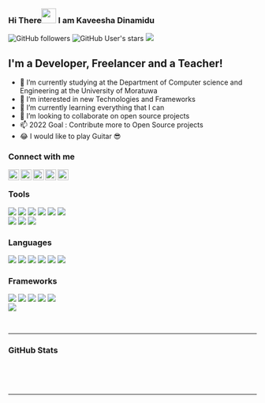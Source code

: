 ### Hi There<img src="https://raw.githubusercontent.com/MartinHeinz/MartinHeinz/master/wave.gif" width="30px"/> I am Kaveesha Dinamidu 
![GitHub followers](https://img.shields.io/github/followers/kaveeshadinamidu?label=Followers&logo=GitHub)
![GitHub User's stars](https://img.shields.io/github/stars/kaveeshadinamidu?logo=github)
![](https://komarev.com/ghpvc/?username=kaveeshadinamidu&color=blue)
## I'm a Developer, Freelancer and a Teacher!
- :school_satchel: I’m currently studying at the Department of Computer science and Engineering at the University of Moratuwa
- :satellite: I’m interested in new Technologies and Frameworks
- 🌱 I’m currently learning everything that I can
- 💞️ I’m looking to collaborate on open source projects
- 📫 2022 Goal : Contribute more to Open Source projects
- :joy: I would like to play Guitar :sunglasses:


### Connect with me
[<img align="left" alt="Github" width="22px" src="https://cdn.jsdelivr.net/npm/simple-icons@3/icons/github.svg" />][github]
[<img align="left" alt="Twitter" width="22px" src="https://cdn.jsdelivr.net/npm/simple-icons@v3/icons/twitter.svg" />][twitter]
[<img align="left" alt="LinkedIn" width="22px" src="https://cdn.jsdelivr.net/npm/simple-icons@v3/icons/linkedin.svg" />][linkedin]
[<img align="left" alt="Instagram" width="22px" src="https://cdn.jsdelivr.net/npm/simple-icons@v3/icons/instagram.svg" />][instagram]
[<img align="left" alt="Facebook" width="22px" src="https://cdn.jsdelivr.net/npm/simple-icons@v3/icons/facebook.svg" />][facebook]

<br />

### Tools
![](https://img.shields.io/badge/OS-Linux-informational?style=flat&logo=linux&logoColor=white&color=0472B6)
![](https://img.shields.io/badge/OS-Windows-informational?style=flat&logo=windows&logoColor=white&color=0472B6)
![](https://img.shields.io/badge/Editor-VScode-informational?style=flat&logo=VisualStudioCode&logoColor=white&color=0472B6)
![](https://img.shields.io/badge/Server-Xampp-informational?style=flat&logo=xampp&logoColor=white&color=0472B6)
![](https://img.shields.io/badge/Editor-Xcode-informational?style=flat&logo=Xcode&logoColor=white&color=0472B6)
![](https://img.shields.io/badge/Editor-Intellij-informational?style=flat&logo=IntelliJIDEA&logoColor=white&color=0472B6)
<br/>
![](https://img.shields.io/badge/Editor-CLion-informational?style=flat&logo=CLion&logoColor=white&color=0472B6)
![](https://img.shields.io/badge/Editor-PyCharm-informational?style=flat&logo=pycharm&logoColor=white&color=0472B6)
![](https://img.shields.io/badge/Editor-Android-informational?style=flat&logo=AndroidStudio&logoColor=white&color=0472B6)

### Languages
![](https://img.shields.io/badge/Java-informational?style=flat&logo=Java&logoColor=white&color=5A5A5A)
![](https://img.shields.io/badge/Python-informational?style=flat&logo=python&logoColor=white&color=5A5A5A)
![](https://img.shields.io/badge/C-informational?style=flat&logo=c&logoColor=white&color=5A5A5A)
![](https://img.shields.io/badge/JavaScript-informational?style=flat&logo=JavaScript&logoColor=white&color=5A5A5A)
![](https://img.shields.io/badge/Dart-informational?style=flat&logo=dart&logoColor=white&color=5A5A5A)
![](https://img.shields.io/badge/Swift-informational?style=flat&logo=Swift&logoColor=white&color=5A5A5A)

### Frameworks
![](https://img.shields.io/badge/Web-React-informational?style=flat&logo=react&logoColor=white&color=0472B6)
![](https://img.shields.io/badge/Mobile-Flutter-informational?style=flat&logo=flutter&logoColor=white&color=0472B6)
![](https://img.shields.io/badge/Web-Spring-informational?style=flat&logo=springboot&logoColor=white&color=0472B6)
![](https://img.shields.io/badge/Mobile-React-informational?style=flat&logo=react&logoColor=white&color=0472B6)
![](https://img.shields.io/badge/Web-NodeJS-informational?style=flat&logo=node.js&logoColor=white&color=0472B6)
<br/>
![](https://img.shields.io/badge/Mobile-Android-informational?style=flat&logo=android&logoColor=white&color=0472B6)

<br />

---
### GitHub Stats


<p><img align="center" src="https://github-readme-streak-stats.herokuapp.com/?user=kaveeshadinamidu&" alt="" /></p>

<br />
<br />

---
[github]: https://www.github.com/kaveeshadinamidu
[twitter]: https://twitter.com/dinamidu
[linkedin]: https://www.linkedin.com/in/kaveeshadinamidu
[instagram]: https://www.instagram.com/kaveeshadinamidu
[facebook]: https://www.facebook.com/kaveeshadinamidu

<!---
kaveeshadinamidu/kaveeshadinamidu is a ✨ special ✨ repository because its `README.md` (this file) appears on your GitHub profile.
You can click the Preview link to take a look at your changes.
--->
